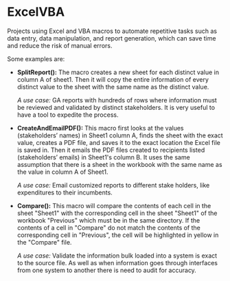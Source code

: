 # ExcelVBA
Projects using Excel and  VBA macros to automate repetitive tasks such as data entry, data manipulation, and report generation, which can save time and reduce the risk of manual errors.

Some examples are:

- **SplitReport():** The macro creates a new sheet for each distinct value in column A of sheet1. Then it will copy the entire information of every distinct value to the sheet with the same name as the distinct value.

  *A use case:* GA reports with hundreds of rows where information must be reviewed and validated by distinct stakeholders. It is very useful to have a tool to expedite the process.

- **CreateAndEmailPDF():** This macro first looks at the values (stakeholders’ names) in Sheet1 column A, finds the sheet with the exact value, creates a PDF file, and saves it to the exact location the Excel file is saved in. Then it emails the PDF files created to recipients listed (stakeholders’ emails) in Sheet1's column B. It uses the same assumption that there is a sheet in the workbook with the same name as the value in column A of Sheet1.

  *A use case:* Email customized reports to different stake holders, like expenditures to their incumbents.

- **Compare():** This macro will compare the contents of each cell in the sheet "Sheet1" with the corresponding cell in the sheet "Sheet1" of the workbook "Previous" which must be in the same directory. If the contents of a cell in "Compare" do not match the contents of the corresponding cell in "Previous", the cell will be highlighted in yellow in the "Compare" file.

  *A use case:* Validate the information bulk loaded into a system is exact to the source file. As well as when information goes through interfaces from one system to another there is need to audit for accuracy.
  
  
  
  
